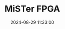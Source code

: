 ---
layout: post
title: MiSTer FPGA
summary: 
date: '2024-08-29 11:33:00'
tags: [Computers, Consoles, MiSTer FPGA]
permalink: /hardware/mister-fpga
---